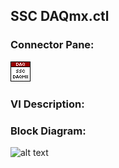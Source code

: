 ## **SSC DAQmx.ctl**
### Connector Pane:
![alt text](/docs/images/Instrument%20Control/DAQmx/Pin%20Map/SSC%20DAQmx.ctlc.png "SSC DAQmx.ctl connector pane")

### VI Description:


### Block Diagram:
![alt text](/docs/images/Instrument%20Control/DAQmx/Pin%20Map/SSC%20DAQmx.ctld.png "SSC DAQmx.ctl block diagram")
